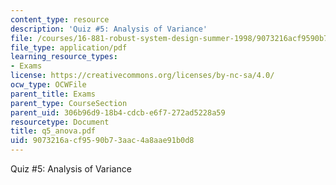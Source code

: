 ```yaml
---
content_type: resource
description: 'Quiz #5: Analysis of Variance'
file: /courses/16-881-robust-system-design-summer-1998/9073216acf9590b73aac4a8aae91b0d8_q5_anova.pdf
file_type: application/pdf
learning_resource_types:
- Exams
license: https://creativecommons.org/licenses/by-nc-sa/4.0/
ocw_type: OCWFile
parent_title: Exams
parent_type: CourseSection
parent_uid: 306b96d9-18b4-cdcb-e6f7-272ad5228a59
resourcetype: Document
title: q5_anova.pdf
uid: 9073216a-cf95-90b7-3aac-4a8aae91b0d8
---
```

Quiz #5: Analysis of Variance
